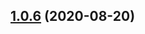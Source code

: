 ## [1.0.6](https://github.com/unified-doc/unified-doc/compare/unified-doc-util-text-offsets@1.0.6...unified-doc-util-text-offsets@1.0.6) (2020-08-20)



